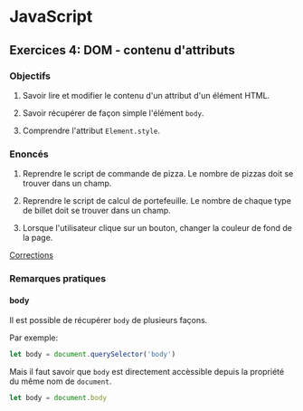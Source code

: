 # JavaScript

## Exercices 4: DOM - contenu d'attributs

### Objectifs

 1. Savoir lire et modifier le contenu d'un attribut d'un élément HTML.

 2. Savoir récupérer de façon simple l'élément `body`.

 3. Comprendre l'attribut `Element.style`.

### Enoncés

 1. Reprendre le script de commande de pizza. Le nombre de pizzas doit se trouver dans un champ.

 2. Reprendre le script de calcul de portefeuille. Le nombre de chaque type de billet doit se trouver dans un champ.

 3. Lorsque l'utilisateur clique sur un bouton, changer la couleur de fond de la page.

[Corrections](./corrections/)

### Remarques pratiques

#### body

Il est possible de récupérer `body` de plusieurs façons. 

Par exemple:

```javascript
let body = document.querySelector('body')
```

Mais il faut savoir que `body` est directement accèssible depuis la propriété du même nom de `document`.

```javascript
let body = document.body
```
